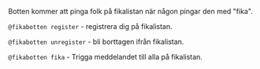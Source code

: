 
Botten kommer att pinga folk på fikalistan när någon pingar den med "fika".

`@fikabotten register` - registrera dig på fikalistan.

`@fikabotten unregister` - bli borttagen ifrån fikalistan.

`@fikabotten fika` - Trigga meddelandet till alla på fikalistan.
